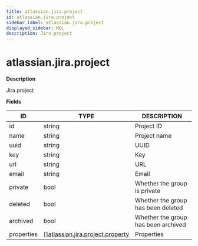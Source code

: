 ```yaml
---
title: atlassian.jira.project
id: atlassian.jira.project
sidebar_label: atlassian.jira.project
displayed_sidebar: MQL
description: Jira project
---
```


# atlassian.jira.project

**Description**

Jira project

**Fields**

| ID         | TYPE                                                                            | DESCRIPTION                         |
| ---------- | ------------------------------------------------------------------------------- | ----------------------------------- |
| id         | string                                                                          | Project ID                          |
| name       | string                                                                          | Project name                        |
| uuid       | string                                                                          | UUID                                |
| key        | string                                                                          | Key                                 |
| url        | string                                                                          | URL                                 |
| email      | string                                                                          | Email                               |
| private    | bool                                                                            | Whether the group is private        |
| deleted    | bool                                                                            | Whether the group has been deleted  |
| archived   | bool                                                                            | Whether the group has been archived |
| properties | &#91;&#93;[atlassian.jira.project.property](atlassian.jira.project.property.md) | Properties                          |
